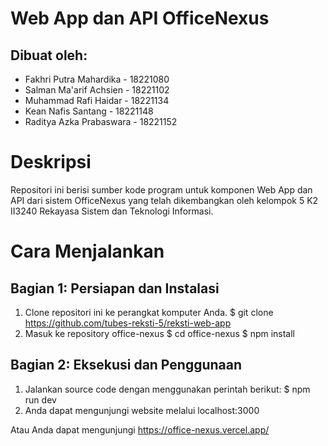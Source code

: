 # Web App dan API OfficeNexus
## Dibuat oleh:
- Fakhri Putra Mahardika	- 18221080
- Salman Ma'arif Achsien 	- 18221102
- Muhammad Rafi Haidar	    - 18221134
- Kean Nafis Santang		- 18221148
- Raditya Azka Prabaswara	- 18221152

# Deskripsi 
Repositori ini berisi sumber kode program untuk komponen Web App dan API dari sistem OfficeNexus yang telah dikembangkan oleh kelompok 5 K2 II3240 Rekayasa Sistem dan Teknologi Informasi.

# Cara Menjalankan
## Bagian 1: Persiapan dan Instalasi
1. Clone repositori ini ke perangkat komputer Anda.
    $ git clone https://github.com/tubes-reksti-5/reksti-web-app
3. Masuk ke repository office-nexus
    $ cd office-nexus
    $ npm install
## Bagian 2: Eksekusi dan Penggunaan
1. Jalankan source code dengan menggunakan perintah berikut:
    $ npm run dev
2. Anda dapat mengunjungi website melalui localhost:3000

Atau Anda dapat mengunjungi 
https://office-nexus.vercel.app/
